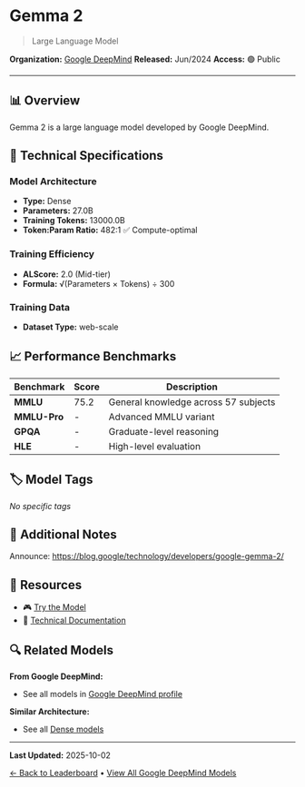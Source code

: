 # Gemma 2

> Large Language Model

**Organization:** [Google DeepMind](../../labs/google-deepmind.md)
**Released:** Jun/2024
**Access:** 🟢 Public

---

## 📊 Overview

Gemma 2 is a large language model developed by Google DeepMind.

## 🔧 Technical Specifications

### Model Architecture
- **Type:** Dense
- **Parameters:** 27.0B
- **Training Tokens:** 13000.0B
- **Token:Param Ratio:** 482:1 ✅ Compute-optimal

### Training Efficiency
- **ALScore:** 2.0 (Mid-tier)
- **Formula:** √(Parameters × Tokens) ÷ 300

### Training Data
- **Dataset Type:** web-scale

## 📈 Performance Benchmarks

| Benchmark | Score | Description |
|-----------|-------|-------------|
| **MMLU** | 75.2 | General knowledge across 57 subjects |
| **MMLU-Pro** | - | Advanced MMLU variant |
| **GPQA** | - | Graduate-level reasoning |
| **HLE** | - | High-level evaluation |

## 🏷️ Model Tags

_No specific tags_

## 📝 Additional Notes

Announce: https://blog.google/technology/developers/google-gemma-2/

## 🔗 Resources

- 🎮 [Try the Model](https://huggingface.co/google/gemma-2-27b-it)
- 📄 [Technical Documentation](https://storage.googleapis.com/deepmind-media/gemma/gemma-2-report.pdf)

## 🔍 Related Models

**From Google DeepMind:**
- See all models in [Google DeepMind profile](../../labs/google-deepmind.md)

**Similar Architecture:**
- See all [Dense models](../../architectures/dense.md)

---

**Last Updated:** 2025-10-02

[← Back to Leaderboard](../../README.md) • [View All Google DeepMind Models](../../labs/google-deepmind.md)
